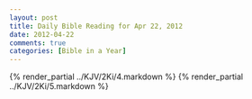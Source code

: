 ```yaml
---
layout: post
title: Daily Bible Reading for Apr 22, 2012
date: 2012-04-22
comments: true
categories: [Bible in a Year]
---
```

{% render_partial ../KJV/2Ki/4.markdown %}
{% render_partial ../KJV/2Ki/5.markdown %}
